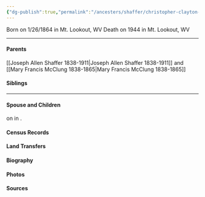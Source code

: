 ```yaml
---
{"dg-publish":true,"permalink":"/ancesters/shaffer/christopher-clayton-shaffer-1864-1944/","tags":["Christopher-Clayton-Shaffer"]}
---
```


Born on  1/26/1864 in Mt. Lookout, WV
Death on 1944 in Mt. Lookout, WV

---
#### Parents

[[Joseph Allen Shaffer 1838-1911\|Joseph Allen Shaffer 1838-1911]] and [[Mary Francis McClung 1838-1865\|Mary Francis McClung 1838-1865]]
#### Siblings
<!-- Link to sibling -->

---
#### Spouse and Children
<!-- Link to spouse --> on <!-- link to date --> in <!-- link to place -->.
<!-- Link to child -->

#### Census Records

#### Land Transfers

#### Biography

#### Photos

#### Sources

